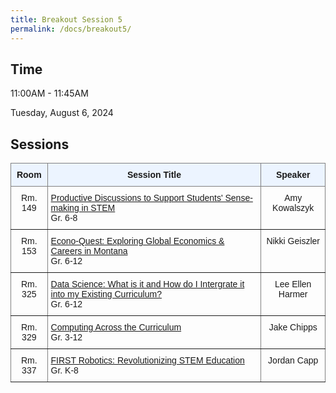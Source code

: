 ```yaml
---
title: Breakout Session 5
permalink: /docs/breakout5/
---
```


## Time

11:00AM - 11:45AM

Tuesday, August 6, 2024

## Sessions

<style type="text/css">
.tg  {border-collapse:collapse;border-spacing:0;}
.tg td{border-color:black;border-style:solid;border-width:1px;font-family:Arial, sans-serif;font-size:14px;
  overflow:hidden;padding:10px 5px;word-break:normal;}
.tg th{border-color:black;border-style:solid;border-width:1px;font-family:Arial, sans-serif;font-size:14px;
  font-weight:normal;overflow:hidden;padding:10px 5px;word-break:normal;}
.tg .tg-c3ow{border-color:inherit;text-align:center;vertical-align:top}
.tg .tg-5w3z{background-color:#ecf4ff;border-color:inherit;text-align:center;vertical-align:top}
.tg .tg-0pky{border-color:inherit;text-align:left;vertical-align:top}
</style>
<table class="tg">
<thead>
  <tr>
    <th class="tg-5w3z"><span style="font-weight:bold">Room</span></th>
    <th class="tg-5w3z"><span style="font-weight:bold">Session Title</span></th>
    <th class="tg-5w3z"><span style="font-weight:bold">Speaker</span></th>
  </tr>
</thead>
<tbody>
  <tr>
    <td class="tg-c3ow">Rm. 149</td>
    <td class="tg-0pky"><a href="https://stem-summer-institute.github.io/2024/docs/b5p2/">Productive Discussions to Support Students' Sense-making in STEM</a><br>Gr. 6-8</td>
    <td class="tg-c3ow">Amy Kowalszyk</td>
  </tr>
  <tr>
    <td class="tg-c3ow">Rm. 153</td>
    <td class="tg-0pky"><a href="https://stem-summer-institute.github.io/2024/docs/b5p1/">Econo-Quest: Exploring Global Economics & Careers in Montana</a><br>Gr. 6-12</td>
    <td class="tg-c3ow">Nikki Geiszler</td>
  </tr>
  <tr>
    <td class="tg-c3ow">Rm. 325</td>
    <td class="tg-0pky"><a href="https://stem-summer-institute.github.io/2024/docs/b5p4/">Data Science: What is it and How do I Intergrate it into my Existing Curriculum?</a><br>Gr. 6-12</td>
    <td class="tg-c3ow">Lee Ellen Harmer</td>
  </tr>
     <tr>
    <td class="tg-c3ow">Rm. 329</td>
    <td class="tg-0pky"><a href="https://stem-summer-institute.github.io/2024/docs/b5p6/">Computing Across the Curriculum</a><br>Gr. 3-12</td>
    <td class="tg-c3ow">Jake Chipps</td>
  </tr>
    <tr>
    <td class="tg-c3ow">Rm. 337</td>
    <td class="tg-0pky"><a href="https://stem-summer-institute.github.io/2024/docs/b5p5/">FIRST Robotics: Revolutionizing STEM Education</a><br>Gr. K-8</td>
    <td class="tg-c3ow">Jordan Capp</td>
   </tr>
</tbody>
</table>
